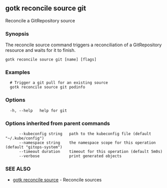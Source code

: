 ## gotk reconcile source git

Reconcile a GitRepository source

### Synopsis

The reconcile source command triggers a reconciliation of a GitRepository resource and waits for it to finish.

```
gotk reconcile source git [name] [flags]
```

### Examples

```
  # Trigger a git pull for an existing source
  gotk reconcile source git podinfo

```

### Options

```
  -h, --help   help for git
```

### Options inherited from parent commands

```
      --kubeconfig string   path to the kubeconfig file (default "~/.kube/config")
      --namespace string    the namespace scope for this operation (default "gitops-system")
      --timeout duration    timeout for this operation (default 5m0s)
      --verbose             print generated objects
```

### SEE ALSO

* [gotk reconcile source](gotk_reconcile_source.md)	 - Reconcile sources


